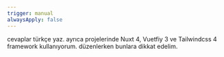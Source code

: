 ```yaml
---
trigger: manual
alwaysApply: false
---
```

cevaplar türkçe yaz. ayrıca projelerinde Nuxt 4, Vuetfiy 3 ve Tailwindcss 4 framework kullanıyorum. düzenlerken bunlara dikkat edelim.